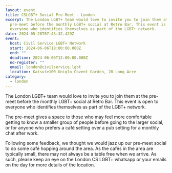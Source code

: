 ```yaml
---
layout: event
title: CSLGBT+ Social Pre-Meet - London
excerpt: The London LGBT+ team would love to invite you to join them at the
  pre-meet before the monthly LGBT+ social at Retro Bar. This event is open to
  everyone who identifies themselves as part of the LGBT+ network.
date: 2024-05-28T07:43:32.429Z
event:
  host: Civil Service LGBT+ Network
  start: 2024-06-06T18:00:00.000Z
  end: ""
  deadline: 2024-06-06T12:00:00.000Z
  no-register: ""
  email: london@civilservice.lgbt
  location: Katsute100 Uniqlo Covent Garden, 20 Long Acre
category:
  - london
---
```

The London LGBT+ team would love to invite you to join them at the pre-meet before the monthly LGBT+ social at Retro Bar. This event is open to everyone who identifies themselves as part of the LGBT+ network.

The pre-meet gives a space to those who may feel more comfortable getting to know a smaller group of people before going to the larger social, or for anyone who prefers a café setting over a pub setting for a monthly chat after work.

Following some feedback, we thought we would jazz up our pre-meet social to do some café hopping around the area. As the cafés in the area are typically small, there may not always be a table free when we arrive. As such, please keep an eye on the London CS LGBT+ whatsapp or your emails on the day for more details of the location.